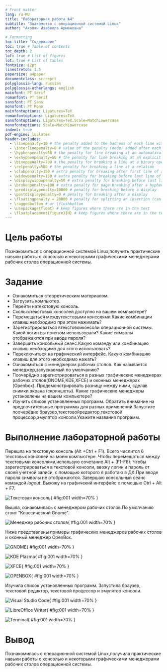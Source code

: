 ```yaml
---
# Front matter
lang: ru-RU
title: "Лабораторная работа №4"
subtitle: "Знакомство с операционной системой Linux"
author: "Акопян Изабелла Арменовна"

# Formatting
toc-title: "Содержание"
toc: true # Table of contents
toc_depth: 2
lof: true # List of figures
lot: true # List of tables
fontsize: 12pt
linestretch: 1.5
papersize: a4paper
documentclass: scrreprt
polyglossia-lang: russian
polyglossia-otherlangs: english
mainfont: PT Serif
romanfont: PT Serif
sansfont: PT Sans
monofont: PT Mono
mainfontoptions: Ligatures=TeX
romanfontoptions: Ligatures=TeX
sansfontoptions: Ligatures=TeX,Scale=MatchLowercase
monofontoptions: Scale=MatchLowercase
indent: true
pdf-engine: lualatex
header-includes:
  - \linepenalty=10 # the penalty added to the badness of each line within a paragraph (no associated penalty node) Increasing the value makes tex try to have fewer lines in the paragraph.
  - \interlinepenalty=0 # value of the penalty (node) added after each line of a paragraph.
  - \hyphenpenalty=50 # the penalty for line breaking at an automatically inserted hyphen
  - \exhyphenpenalty=50 # the penalty for line breaking at an explicit hyphen
  - \binoppenalty=700 # the penalty for breaking a line at a binary operator
  - \relpenalty=500 # the penalty for breaking a line at a relation
  - \clubpenalty=150 # extra penalty for breaking after first line of a paragraph
  - \widowpenalty=150 # extra penalty for breaking before last line of a paragraph
  - \displaywidowpenalty=50 # extra penalty for breaking before last line before a display math
  - \brokenpenalty=100 # extra penalty for page breaking after a hyphenated line
  - \predisplaypenalty=10000 # penalty for breaking before a display
  - \postdisplaypenalty=0 # penalty for breaking after a display
  - \floatingpenalty = 20000 # penalty for splitting an insertion (can only be split footnote in standard LaTeX)
  - \raggedbottom # or \flushbottom
  - \usepackage{float} # keep figures where there are in the text
  - \floatplacement{figure}{H} # keep figures where there are in the text
---
```


# Цель работы

Познакомиться с операционной системой Linux,получить практические навыки работы с консолью и некоторыми графическими менеджерами рабочих столов операционной системы.

# Задание

- Ознакомиться стеоретическим материалом.
- Загрузить компьютер.
- Перейти натекстовую консоль.
- Сколькотекстовых консолей доступно на вашем компьютере?
- Перемещаться междутекстовыми консолями.Какие комбинации клавиш необходимо при этом нажимать?
- Зарегистрироваться втекстовойконсоли операционной системы. Какой логин вы приэтом использовали? Какие символы отображаются при вводе пароля?
- Завершить консольный сеанс.Какую команду или комбинацию клавиш необходимо для этого использовать?
- Переключиться на графический интерфейс. Какую комбинацию клавиш для этого необходимо нажать?
- Ознакомиться с менеджером рабочих столов. Как называется менеджер,запускаемый по умолчанию?
- Поочерёдно зарегистрироваться в разных графических менеджерах рабочих столов(GNOME,KDE,XFCE) и оконных менеджерах (Openbox). Продемонстрировать разницу между ними, сделав снимки экрана (скриншоты). Какие графические менеджеры установлены на вашем компьютере?
- Изучить список установленных программ. Обратить внимание на предпочтительные программы для разных применений.Запустите поочерёдно браузер,текстовойредактор,текстовой процессор,эмулятор консоли.Укажите названия программ.


# Выполнение лабораторной работы

Перешла на текстовую консоль (Alt +Ctrl + F1). Всего числится 6 текстовых консолей на моем компьютере.
Чтобы перемещаться между текстовыми консолями,использую сочетание Alt + (F1-F6).
Чтобы зарегистрироваться в текстовой консоли, ввожу логин и пароль от своей учетной записи, с помощью которого я работаю в ДК.При вводе пароля символы не отображаются.
Завершаю консольный сеанс командой *logout*. Выхожу на графичекий интерфейс с помощью Ctrl + Alt + F7.

![Текстовая консоль](image/textcons.jpg){ #fig:001 width=70% }


Вышла, ознакомилась с менеджером рабочих столов.По умолчанию стоит "Классический Gnome".


![Менеджер рабочих столов](image/menedg.jpeg){ #fig:001 width=70% }


Ниже представлены примеры графических менеджеров рабочих столов и оконный менеджер OpenBox.


![GNOME](image/gnome.png){ #fig:001 width=70% }


![KDE Plazma](image/kde.jpeg){ #fig:001 width=70% }


![XFCE](image/xfce.png){ #fig:001 width=70% }


![OPENBOX](image/openbox.png){ #fig:001 width=70% }


Изучила список установленных программ. Запустила браузер, текстовой редактор, текстовой процессор и эмулятор консоли.


![Visual Studio Code](image/1.png){ #fig:001 width=70% }


![LibreOffice Writer](image/2.png){ #fig:001 width=70% }


![Terminal](image/3.png){ #fig:001 width=70% }


# Вывод

Познакомилась с операционной системой Linux,получила практические навыки работы с консолью и некоторыми графическими менеджерами рабочих столов операционной системы.
